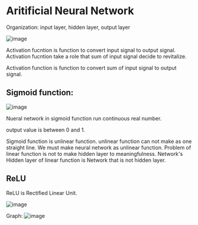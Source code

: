# Aritificial Neural Network


Organization: input layer, hidden layer, output layer

![image](https://user-images.githubusercontent.com/84608929/146541000-c7d2f67f-77d9-4699-a307-af146b734b45.png)

Activation fucntion is function to convert input signal to output signal. Activation fucntion take a role that sum of input signal decide to revitalize.

Activation function is function to convert sum of input signal to output signal.

## Sigmoid function: 

![image](https://user-images.githubusercontent.com/84608929/147082916-ed0260ca-6ced-4b34-bc91-4c7564a94e26.png)

Nueral network in sigmoid function run continuous real number.

output value is between 0 and 1. 

Sigmoid function is unlinear function. unlinear function can not make as one straight line. We must make neural network as unlinear function. Problem of linear function is not to make hidden layer to meaningfulness. Network's Hidden layer of linear function is Network that is not hidden layer.


## ReLU

ReLU is Rectified Linear Unit.

![image](https://user-images.githubusercontent.com/84608929/147564170-0f43c854-01ee-4d33-91b9-9b04f19fc5cf.png)


Graph: ![image](https://user-images.githubusercontent.com/84608929/147563315-56df6ed7-4210-44e2-9f91-ba51be885747.png)


